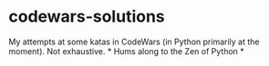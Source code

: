 # codewars-solutions
My attempts at some katas in CodeWars (in Python primarily at the moment). Not exhaustive. * Hums along to the Zen of Python *
